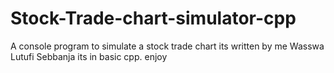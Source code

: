 # Stock-Trade-chart-simulator-cpp
A console program to simulate a stock trade chart
its written by me Wasswa Lutufi Sebbanja
its in basic cpp. 
enjoy
